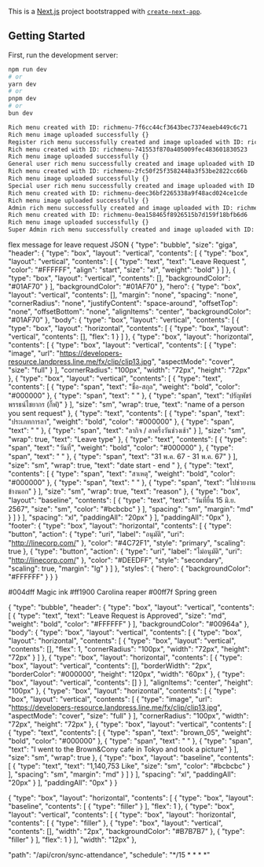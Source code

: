 This is a [Next.js](https://nextjs.org/) project bootstrapped with [`create-next-app`](https://github.com/vercel/next.js/tree/canary/packages/create-next-app).

## Getting Started

First, run the development server:

```bash
npm run dev
# or
yarn dev
# or
pnpm dev
# or
bun dev

Rich menu created with ID: richmenu-7f6cc44cf3643bec7374eaeb449c6c71
Rich menu image uploaded successfully {}
Register rich menu successfully created and image uploaded with ID: richmenu-7f6cc44cf3643bec7374eaeb449c6c71
Rich menu created with ID: richmenu-741553f870a405009fec483601830523
Rich menu image uploaded successfully {}
General user rich menu successfully created and image uploaded with ID: richmenu-741553f870a405009fec483601830523
Rich menu created with ID: richmenu-2fc50f25f3582448a3f53be2822cc66b
Rich menu image uploaded successfully {}
Special user rich menu successfully created and image uploaded with ID: richmenu-2fc50f25f3582448a3f53be2822cc66b
Rich menu created with ID: richmenu-deec36bf2265338a9f48acd024ce1cde
Rich menu image uploaded successfully {}
Admin rich menu successfully created and image uploaded with ID: richmenu-deec36bf2265338a9f48acd024ce1cde
Rich menu created with ID: richmenu-0ea158465f8926515b7d159f18bfb6d6
Rich menu image uploaded successfully {}
Super Admin rich menu successfully created and image uploaded with ID: richmenu-0ea158465f8926515b7d159f18bfb6d6
```

flex message for leave request JSON
{
"type": "bubble",
"size": "giga",
"header": {
"type": "box",
"layout": "vertical",
"contents": [
{
"type": "box",
"layout": "vertical",
"contents": [
{
"type": "text",
"text": "Leave Request ",
"color": "#FFFFFF",
"align": "start",
"size": "xl",
"weight": "bold"
}
]
},
{
"type": "box",
"layout": "vertical",
"contents": [],
"backgroundColor": "#01AF70"
}
],
"backgroundColor": "#01AF70"
},
"hero": {
"type": "box",
"layout": "vertical",
"contents": [],
"margin": "none",
"spacing": "none",
"cornerRadius": "none",
"justifyContent": "space-around",
"offsetTop": "none",
"offsetBottom": "none",
"alignItems": "center",
"backgroundColor": "#01AF70"
},
"body": {
"type": "box",
"layout": "vertical",
"contents": [
{
"type": "box",
"layout": "horizontal",
"contents": [
{
"type": "box",
"layout": "vertical",
"contents": [],
"flex": 1
}
]
},
{
"type": "box",
"layout": "horizontal",
"contents": [
{
"type": "box",
"layout": "vertical",
"contents": [
{
"type": "image",
"url": "https://developers-resource.landpress.line.me/fx/clip/clip13.jpg",
"aspectMode": "cover",
"size": "full"
}
],
"cornerRadius": "100px",
"width": "72px",
"height": "72px"
},
{
"type": "box",
"layout": "vertical",
"contents": [
{
"type": "text",
"contents": [
{
"type": "span",
"text": "ชื่อ-สกุล",
"weight": "bold",
"color": "#000000"
},
{
"type": "span",
"text": " "
},
{
"type": "span",
"text": "ปรัญพัชร์ พรรธน์ไชยากร (กิ๊ฟ)"
}
],
"size": "sm",
"wrap": true,
"text": "name of a person you sent request"
},
{
"type": "text",
"contents": [
{
"type": "span",
"text": "ประเภทการลา",
"weight": "bold",
"color": "#000000"
},
{
"type": "span",
"text": " "
},
{
"type": "span",
"text": "ลากิจ / ลาครึ่งวันช่วงเช้า"
}
],
"size": "sm",
"wrap": true,
"text": "Leave type"
},
{
"type": "text",
"contents": [
{
"type": "span",
"text": "วันที่",
"weight": "bold",
"color": "#000000"
},
{
"type": "span",
"text": " "
},
{
"type": "span",
"text": "31 พ.ค. 67 - 31 พ.ค. 67"
}
],
"size": "sm",
"wrap": true,
"text": "date start - end "
},
{
"type": "text",
"contents": [
{
"type": "span",
"text": "สาเหตุ",
"weight": "bold",
"color": "#000000"
},
{
"type": "span",
"text": " "
},
{
"type": "span",
"text": "ไปช่วยงานข้างนอก"
}
],
"size": "sm",
"wrap": true,
"text": "reason"
},
{
"type": "box",
"layout": "baseline",
"contents": [
{
"type": "text",
"text": "วันที่ยื่น 15 มิ.ย. 2567",
"size": "sm",
"color": "#bcbcbc"
}
],
"spacing": "sm",
"margin": "md"
}
]
}
],
"spacing": "xl",
"paddingAll": "20px"
}
],
"paddingAll": "0px"
},
"footer": {
"type": "box",
"layout": "horizontal",
"contents": [
{
"type": "button",
"action": {
"type": "uri",
"label": "อนุมัติ",
"uri": "http://linecorp.com/"
},
"color": "#4C72F1",
"style": "primary",
"scaling": true
},
{
"type": "button",
"action": {
"type": "uri",
"label": "ไม่อนุมัติ",
"uri": "http://linecorp.com/"
},
"color": "#DEEDFF",
"style": "secondary",
"scaling": true,
"margin": "lg"
}
]
},
"styles": {
"hero": {
"backgroundColor": "#FFFFFF"
}
}
}

#004dff Magic ink
#ff1900 Carolina reaper
#00ff7f Spring green

{
"type": "bubble",
"header": {
"type": "box",
"layout": "vertical",
"contents": [
{
"type": "text",
"text": "Leave Request is Approved",
"size": "md",
"weight": "bold",
"color": "#FFFFFF"
}
],
"backgroundColor": "#00964a"
},
"body": {
"type": "box",
"layout": "vertical",
"contents": [
{
"type": "box",
"layout": "horizontal",
"contents": [
{
"type": "box",
"layout": "vertical",
"contents": [],
"flex": 1,
"cornerRadius": "100px",
"width": "72px",
"height": "72px"
}
]
},
{
"type": "box",
"layout": "horizontal",
"contents": [
{
"type": "box",
"layout": "vertical",
"contents": [],
"borderWidth": "2px",
"borderColor": "#000000",
"height": "120px",
"width": "60px"
},
{
"type": "box",
"layout": "vertical",
"contents": []
}
],
"alignItems": "center",
"height": "100px"
},
{
"type": "box",
"layout": "horizontal",
"contents": [
{
"type": "box",
"layout": "vertical",
"contents": [
{
"type": "image",
"url": "https://developers-resource.landpress.line.me/fx/clip/clip13.jpg",
"aspectMode": "cover",
"size": "full"
}
],
"cornerRadius": "100px",
"width": "72px",
"height": "72px"
},
{
"type": "box",
"layout": "vertical",
"contents": [
{
"type": "text",
"contents": [
{
"type": "span",
"text": "brown_05",
"weight": "bold",
"color": "#000000"
},
{
"type": "span",
"text": " "
},
{
"type": "span",
"text": "I went to the Brown&Cony cafe in Tokyo and took a picture"
}
],
"size": "sm",
"wrap": true
},
{
"type": "box",
"layout": "baseline",
"contents": [
{
"type": "text",
"text": "1,140,753 Like",
"size": "sm",
"color": "#bcbcbc"
}
],
"spacing": "sm",
"margin": "md"
}
]
}
],
"spacing": "xl",
"paddingAll": "20px"
}
],
"paddingAll": "0px"
}
}

{
"type": "box",
"layout": "horizontal",
"contents": [
{
"type": "box",
"layout": "baseline",
"contents": [
{
"type": "filler"
}
],
"flex": 1
},
{
"type": "box",
"layout": "vertical",
"contents": [
{
"type": "box",
"layout": "horizontal",
"contents": [
{
"type": "filler"
},
{
"type": "box",
"layout": "vertical",
"contents": [],
"width": "2px",
"backgroundColor": "#B7B7B7"
},
{
"type": "filler"
}
],
"flex": 1
}
],
"width": "12px"
},


 "path": "/api/cron/sync-attendance",
      "schedule": "*/15 * * * *"